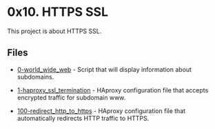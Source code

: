 # 0x10. HTTPS SSL

This project is about HTTPS SSL.

## Files

- [0-world_wide_web](0-world_wide_web) - Script that will display information about subdomains.

- [1-haproxy_ssl_termination](1-haproxy_ssl_termination) - HAproxy configuration file that accepts encrypted traffic for subdomain www.

- [100-redirect_http_to_https](100-redirect_http_to_https) - HAproxy configuration file that automatically redirects HTTP traffic to HTTPS.
